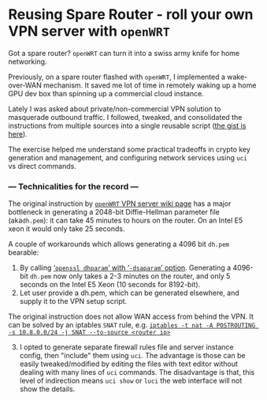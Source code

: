 # Reusing Spare Router - roll your own VPN server with `openWRT`

Got a spare router?  `openWRT` can turn it into a swiss army knife for home networking.

Previously, on a spare router flashed with `openWRT`, I implemented a wake-over-WAN mechanism.  It saved me lot of time in remotely waking up a home GPU dev box than spinning up a commercial cloud instance.

Lately I was asked about private/non-commercial VPN solution to masquerade outbound traffic.  I followed, tweaked, and consolidated the instructions from multiple sources into a single reusable script ([the gist is here](https://gist.github.com/philtrade/88bf4168b33b35b04667c5d56bfbfd10)).

The exercise helped me understand some practical tradeoffs in crypto key generation and management, and configuring network services using `uci` vs direct commands.


### — Technicalities for the record —

The original instruction by [`openWRT` VPN server wiki page](https://openwrt.org/docs/guide-user/services/vpn/openvpn/server) has a major bottleneck in generating a 2048-bit Diffie-Hellman parameter file (aka`dh.pem`): it can take 45 minutes to hours on the router.  On an Intel E5 xeon it would only take 25 seconds.

A couple of workarounds which allows generating a 4096 bit `dh.pem` bearable:

1. By calling [‘`openssl dhparam`’ with ‘`-dsaparam`’ option](https://security.stackexchange.com/questions/95178/diffie-hellman-parameters-still-calculating-after-24-hours).  Generating a 4096-bit `dh.pem` now only takes a 2-3 minutes on the router, and only 5 seconds on the Intel E5 Xeon (10 seconds for 8192-bit).
2. Let user provide a dh.pem, which can be generated elsewhere, and supply it to the VPN setup script.

The original instruction does not allow WAN access from behind the VPN. It can be solved by an iptables `SNAT` rule, e.g. [`iptables -t nat -A POSTROUTING -s 10.8.0.0/24 -j SNAT --to-source <router ip>`](http://dani.foroselectronica.es/openvpn-openwrt-secure-browsing-from-your-mobile-phone-283/)

3. I opted to generate separate firewall rules file and server instance config, then "include" them using `uci`.  The advantage is those can be easily tweaked/modified by editing the files with text editor without dealing with many lines of `uci` commands.  The disadvantage is that, this level of indirection means `uci show` or `luci` the web interface will not show the details.
